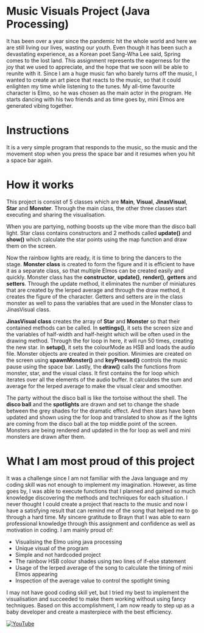 # Music Visuals Project (Java Processing)
It has been over a year since the pandemic hit the whole world and here we are still living our lives, wasting our youth. Even though it has been such a devastating experience, as a Korean poet Sang-Wha Lee said, Spring comes to the lost land. This assignment represents the eagerness for the joy that we used to appreciate, and the hope that we soon will be able to reunite with it. Since I am a huge music fan who barely turns off the music, I wanted to create an art piece that reacts to the music, so that it could enlighten my time while listening to the tunes. My all-time favourite character is Elmo, so he was chosen as the main actor in the program. He starts dancing with his two friends and as time goes by, mini Elmos are generated vibing together.

# Instructions
It is a very simple program that responds to the music, so the music and the movement stop when you press the space bar and it resumes when you hit a space bar again. 

# How it works
This project is consist of 5 classes which are **Main**, **Visual**, **JinasVisual**, **Star** and **Monster**. 
Through the main class, the other three classes start executing and sharing the visualisation. 

When you are partying, nothing boosts up the vibe more than the disco ball light. Star class contains constructors and 2 methods called **update()** and **show()** which calculate the star points using the map function and draw them on the screen.

Now the rainbow lights are ready, it is time to bring the dancers to the stage. **Monster class** is created to form the figure and it is efficient to have it as a separate class, so that multiple Elmos can be created easily and quickly. Monster class has the **constructor**, **update()**, **render()**, **getters** and **setters**. Through the update method, it eliminates the number of miniatures that are created by the lerped average and through the draw method, it creates the figure of the character. Getters and setters are in the class monster as well to pass the variables that are used in the Monster class to JinasVisual class. 

**JinasVisual class** creates the array of **Star** and **Monster** so that their contained methods can be called. In **settings()**, it sets the screen size and the variables of half-width and half-height which will be often used in the drawing method. Through the for loop in here, it will run 50 times, creating the new star. In **setup()**, it sets the colourMode as HSB and loads the audio file. Monster objects are created in their position. Minimies are created on the screen using **spawnMonster()** and **keyPressed()** controls the music pause using the space bar. Lastly, the **draw()** calls the functions from monster, star, and the visual class. It first contains the for loop which iterates over all the elements of the audio buffer. It calculates the sum and average for the lerped average to make the visual clear and smoother. 

The party without the disco ball is like the tortoise without the shell. The **disco ball** and the **spotlights** are drawn and set to change the shade between the grey shades for the dramatic effect. And then stars have been updated and shown using the for loop and translated to show as if the lights are coming from the disco ball at the top middle point of the screen. Monsters are being rendered and updated in the for loop as well and mini monsters are drawn after them. 

# What I am most proud of this project
It was a challenge since I am not familiar with the Java language and my coding skill was not enough to implement my imagination. However, as time goes by, I was able to execute functions that I planned and gained so much knowledge discovering the methods and techniques for each situation. I never thought I could create a project that reacts to the music and now I have a satisfying result that can remind me of the song that helped me to go through a hard time. My sincere gratitude to Brayn that I was able to earn professional knowledge through this assignment and confidence as well as motivation in coding. I am mainly proud of:


- Visualising the Elmo using java processing
- Unique visual of the program
- Simple and not hardcoded project
- The rainbow HSB colour shades using two lines of if-else statement
- Usage of the lerped average of the song to calculate the timing of mini Elmos appearing
- Inspection of the average value to control the spotlight timing 


I may not have good coding skill yet, but I tried my best to implement the visualisation and succeeded to make them working without using fancy techniques. Based on this accomplishment, I am now ready to step up as a baby developer and create a masterpiece with the best efficiency.

[![YouTube](https://i.ytimg.com/vi/xY2zeKEhhEc/maxresdefault.jpg)](https://youtu.be/xY2zeKEhhEc)
